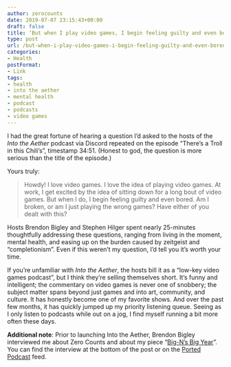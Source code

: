 ```yaml
---
author: zerocounts
date: 2019-07-07 23:15:43+00:00
draft: false
title: ‘But when I play video games, I begin feeling guilty and even bored’
type: post
url: /but-when-i-play-video-games-i-begin-feeling-guilty-and-even-bored/
categories:
- Health
postFormat:
- Link
tags:
- health
- into the aether
- mental health
- podcast
- podcasts
- video games
---
```


I had the great fortune of hearing a question I’d asked to the hosts of the _Into the Aether_ podcast via Discord repeated on the episode “There’s a Troll in this Chili’s”, timestamp 34:51. (Honest to god, the question is more serious than the title of the episode.)

Yours truly:

> Howdy! I love video games. I love the idea of playing video games. At work, I get excited by the idea of sitting down for a long bout of video games. But when I do, I begin feeling guilty and even bored. Am I broken, or am I just playing the wrong games? Have either of you dealt with this?

Hosts Brendon Bigley and Stephen Hilger spent nearly 25-minutes thoughtfully addressing these questions, ranging from living in the moment, mental health, and easing up on the burden caused by zeitgeist and “completionism”. Even if this weren’t my question, I’d tell you it’s worth your time.

If you’re unfamiliar with _Into the Aether_, the hosts bill it as a “low-key video games podcast”, but I think they’re selling themselves short. It’s funny and intelligent; the commentary on video games is never one of snobbery; the subject matter spans beyond just games and into art, community, and culture. It has honestly become one of my favorite shows. And over the past few months, it has quickly jumped up my priority listening queue. Seeing as I only listen to podcasts while out on a jog, I find myself running a bit more often these days.

**Additional note**: Prior to launching Into the Aether, Brendon Bigley interviewed me about Zero Counts and about my piece “[Big-N’s Big Year](https://www.zerocounts.net/big-ns-big-year/)”. You can find the interview at the bottom of the post or on the [Ported Podcast](https://anchor.fm/ported) feed.
